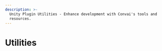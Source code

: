 ```yaml
---
description: >-
  Unity Plugin Utilities - Enhance development with Convai's tools and
  resources.
---
```


# Utilities

